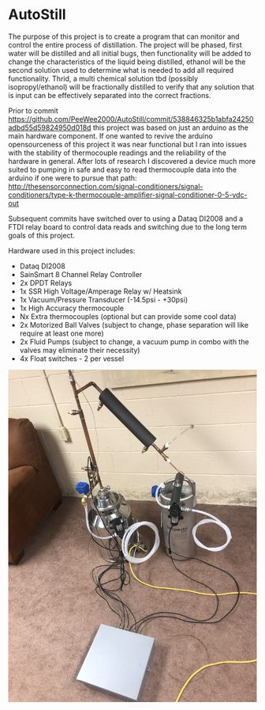 # AutoStill
The purpose of this project is to create a program that can monitor and control the entire process of distillation. The project will be phased, first water will be distilled and all initial bugs, then functionality will be added to change the characteristics of the liquid being distilled, ethanol will be the second solution used to determine what is needed to add all required functionality. Thrid, a multi chemical solution tbd (possibly isopropyl/ethanol) will be fractionally distilled to verify that any solution that is input can be effectively separated into the correct fractions.

Prior to commit https://github.com/PeeWee2000/AutoStill/commit/538846325b1abfa24250adbd55d59824950d018d this project was based on just an arduino as the main hardware component. If one wanted to revive the arduino opensourceness of this project it was near functional but I ran into issues with the stability of thermocouple readings and the reliability of the hardware in general. After lots of research I discovered a device much more suited to pumping in safe and easy to read thermocouple data into the arduino if one were to pursue that path: http://thesensorconnection.com/signal-conditioners/signal-conditioners/type-k-thermocouple-amplifier-signal-conditioner-0-5-vdc-out


Subsequent commits have switched over to using a Dataq DI2008 and a FTDI relay board to control data reads and switching due to the long term goals of this project. 

Hardware used in this project includes:
   - Dataq DI2008
   - SainSmart 8 Channel Relay Controller
   - 2x DPDT Relays
   - 1x SSR High Voltage/Amperage Relay w/ Heatsink
   - 1x Vacuum/Pressure Transducer (-14.5psi - +30psi)
   - 1x High Accuracy thermocouple
   - Nx Extra thermocouples (optional but can provide some cool data)
   - 2x Motorized Ball Valves (subject to change, phase separation will like require at least one more)
   - 2x Fluid Pumps (subject to change, a vacuum pump in combo with the valves may eliminate their necessity)
   - 4x Float switches - 2 per vessel
 

![DaStill](https://github.com/PeeWee2000/AutoStill/blob/master/Setup.JPG)
